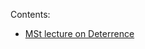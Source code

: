 Contents:

* [MSt lecture on Deterrence](https://clanfear.github.io/ioc_mst/lectures/deterrence/slides_deterrence.html)